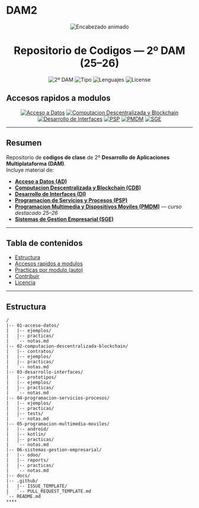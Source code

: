 # DAM2
<!-- README de ejemplo listo para pegar en tu repositorio. -->

<p align="center">
  <!-- Encabezado animado -->
  <img src="https://readme-typing-svg.demolab.com?font=Fira+Code&size=26&duration=3000&pause=900&center=true&vCenter=true&width=1000&lines=2%C2%BA+DAM+%E2%80%94+Repositorio+de+Clase+(25%E2%80%9326);Curso+destacado%3A+Programacion+Multimedia+y+Dispositivos+Moviles;Acceso+a+Datos;Computacion+Descentralizada+y+Blockchain;Desarrollo+de+Interfaces;Programacion+de+Servicios+y+Procesos;Sistemas+de+Gestion+Empresarial" alt="Encabezado animado" />
</p>

<h1 align="center">Repositorio de Codigos — 2º DAM (25–26)</h1>

<p align="center">
  <img alt="2º DAM" src="https://img.shields.io/badge/2%C2%BA%20DAM-25--26-673ab7?style=for-the-badge"/>
  <img alt="Tipo" src="https://img.shields.io/badge/Repositorio-educativo-03a9f4?style=for-the-badge"/>
  <img alt="Lenguajes" src="https://img.shields.io/badge/Java%20%7C%20Kotlin%20%7C%20SQL%20%7C%20XML-9c27b0?style=for-the-badge"/>
  <img alt="License" src="https://img.shields.io/badge/Licencia-MIT-4caf50?style=for-the-badge"/>
</p>

## Accesos rapidos a modulos

<p align="center">
  <a href="01-acceso-datos/README.md"><img src="https://img.shields.io/badge/01%20%E2%80%94%20Acceso%20a%20Datos-303f9f?style=for-the-badge" alt="Acceso a Datos"></a>
  <a href="02-computacion-descentralizada-blockchain/README.md"><img src="https://img.shields.io/badge/02%20%E2%80%94%20CDB-00695c?style=for-the-badge" alt="Computacion Descentralizada y Blockchain"></a>
  <a href="03-desarrollo-interfaces/README.md"><img src="https://img.shields.io/badge/03%20%E2%80%94%20Desarrollo%20de%20Interfaces-512da8?style=for-the-badge" alt="Desarrollo de Interfaces"></a>
  <a href="04-programacion-servicios-procesos/README.md"><img src="https://img.shields.io/badge/04%20%E2%80%94%20PSP-455a64?style=for-the-badge" alt="PSP"></a>
  <a href="05-programacion-multimedia-moviles/README.md"><img src="https://img.shields.io/badge/05%20%E2%80%94%20PMDM-E91E63?style=for-the-badge" alt="PMDM"></a>
  <a href="06-sistemas-gestion-empresarial/README.md"><img src="https://img.shields.io/badge/06%20%E2%80%94%20SGE-009688?style=for-the-badge" alt="SGE"></a>
</p>

---

## Resumen

Repositorio de **codigos de clase** de 2º **Desarrollo de Aplicaciones Multiplataforma (DAM)**.  
Incluye material de:

- **[Acceso a Datos (AD)](01-acceso-datos/README.md)**
- **[Computacion Descentralizada y Blockchain (CDB)](02-computacion-descentralizada-blockchain/README.md)**
- **[Desarrollo de Interfaces (DI)](03-desarrollo-interfaces/README.md)**
- **[Programacion de Servicios y Procesos (PSP)](04-programacion-servicios-procesos/README.md)**
- **[Programacion Multimedia y Dispositivos Moviles (PMDM)](05-programacion-multimedia-moviles/README.md)** — *curso destacado 25–26*
- **[Sistemas de Gestion Empresarial (SGE)](06-sistemas-gestion-empresarial/README.md)**

---

## Tabla de contenidos

- [Estructura](#estructura)
- [Accesos rapidos a modulos](#accesos-rapidos-a-modulos)
- [Practicas por modulo (auto)](#practicas-por-modulo-auto)
- [Contribuir](#contribuir)
- [Licencia](#licencia)

---

## Estructura

```text
/
|-- 01-acceso-datos/
|   |-- ejemplos/
|   |-- practicas/
|   `-- notas.md
|-- 02-computacion-descentralizada-blockchain/
|   |-- contratos/
|   |-- ejemplos/
|   |-- practicas/
|   `-- notas.md
|-- 03-desarrollo-interfaces/
|   |-- prototipos/
|   |-- ejemplos/
|   |-- practicas/
|   `-- notas.md
|-- 04-programacion-servicios-procesos/
|   |-- ejemplos/
|   |-- practicas/
|   |-- tests/
|   `-- notas.md
|-- 05-programacion-multimedia-moviles/
|   |-- android/
|   |-- kotlin/
|   |-- practicas/
|   `-- notas.md
|-- 06-sistemas-gestion-empresarial/
|   |-- odoo/
|   |-- reports/
|   |-- practicas/
|   `-- notas.md
|-- docs/
|-- .github/
|   |-- ISSUE_TEMPLATE/
|   `-- PULL_REQUEST_TEMPLATE.md
`-- README.md
****
